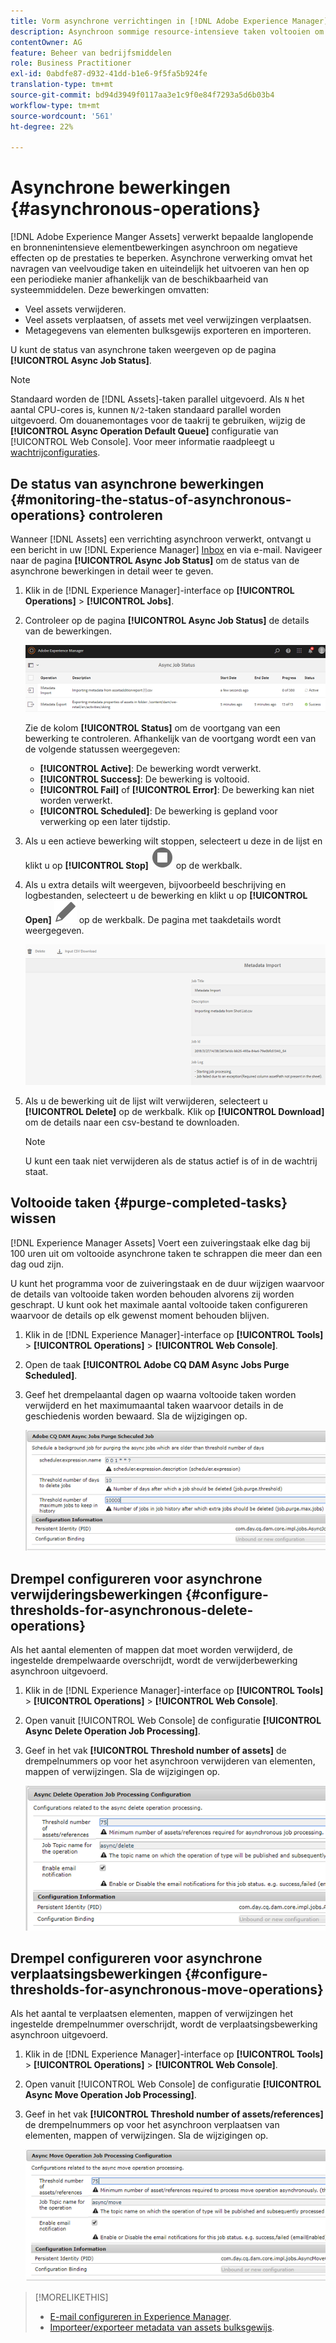 ```yaml
---
title: Vorm asynchrone verrichtingen in [!DNL Adobe Experience Manager].
description: Asynchroon sommige resource-intensieve taken voltooien om prestaties in  [!DNL Experience Manager Assets] te optimaliseren.
contentOwner: AG
feature: Beheer van bedrijfsmiddelen
role: Business Practitioner
exl-id: 0abdfe87-d932-41dd-b1e6-9f5fa5b924fe
translation-type: tm+mt
source-git-commit: bd94d3949f0117aa3e1c9f0e84f7293a5d6b03b4
workflow-type: tm+mt
source-wordcount: '561'
ht-degree: 22%

---
```


# Asynchrone bewerkingen {#asynchronous-operations}

[!DNL Adobe Experience Manger Assets] verwerkt bepaalde langlopende en bronnenintensieve elementbewerkingen asynchroon om negatieve effecten op de prestaties te beperken. Asynchrone verwerking omvat het navragen van veelvoudige taken en uiteindelijk het uitvoeren van hen op een periodieke manier afhankelijk van de beschikbaarheid van systeemmiddelen. Deze bewerkingen omvatten:

* Veel assets verwijderen.
* Veel assets verplaatsen, of assets met veel verwijzingen verplaatsen.
* Metagegevens van elementen bulksgewijs exporteren en importeren.

U kunt de status van asynchrone taken weergeven op de pagina **[!UICONTROL Async Job Status]**.

>[!NOTE]
>
>Standaard worden de [!DNL Assets]-taken parallel uitgevoerd. Als `N` het aantal CPU-cores is, kunnen `N/2`-taken standaard parallel worden uitgevoerd. Om douanemontages voor de taakrij te gebruiken, wijzig de **[!UICONTROL Async Operation Default Queue]** configuratie van [!UICONTROL Web Console]. Voor meer informatie raadpleegt u [wachtrijconfiguraties](https://sling.apache.org/documentation/bundles/apache-sling-eventing-and-job-handling.html#queue-configurations).

## De status van asynchrone bewerkingen {#monitoring-the-status-of-asynchronous-operations} controleren

Wanneer [!DNL Assets] een verrichting asynchroon verwerkt, ontvangt u een bericht in uw [!DNL Experience Manager] [Inbox](/help/sites-authoring/inbox.md) en via e-mail. Navigeer naar de pagina **[!UICONTROL Async Job Status]** om de status van de asynchrone bewerkingen in detail weer te geven.

1. Klik in de [!DNL Experience Manager]-interface op **[!UICONTROL Operations]** > **[!UICONTROL Jobs]**.

1. Controleer op de pagina **[!UICONTROL Async Job Status]** de details van de bewerkingen.

   ![Status en details van asynchrone bewerkingen](assets/job_status.png)

   Zie de kolom **[!UICONTROL Status]** om de voortgang van een bewerking te controleren. Afhankelijk van de voortgang wordt een van de volgende statussen weergegeven:

   * **[!UICONTROL Active]**: De bewerking wordt verwerkt.
   * **[!UICONTROL Success]**: De bewerking is voltooid.
   * **[!UICONTROL Fail]** of **[!UICONTROL Error]**: De bewerking kan niet worden verwerkt.
   * **[!UICONTROL Scheduled]**: De bewerking is gepland voor verwerking op een later tijdstip.

1. Als u een actieve bewerking wilt stoppen, selecteert u deze in de lijst en klikt u op **[!UICONTROL Stop]** ![stoppictogram](assets/do-not-localize/stop_icon.svg) op de werkbalk.

1. Als u extra details wilt weergeven, bijvoorbeeld beschrijving en logbestanden, selecteert u de bewerking en klikt u op **[!UICONTROL Open]** ![open_icon](assets/do-not-localize/edit_icon.svg) op de werkbalk. De pagina met taakdetails wordt weergegeven.

   ![Details van een importtaak voor metagegevens](assets/job_details.png)

1. Als u de bewerking uit de lijst wilt verwijderen, selecteert u **[!UICONTROL Delete]** op de werkbalk. Klik op **[!UICONTROL Download]** om de details naar een csv-bestand te downloaden.

   >[!NOTE]
   >
   >U kunt een taak niet verwijderen als de status actief is of in de wachtrij staat.

## Voltooide taken {#purge-completed-tasks} wissen

[!DNL Experience Manager Assets] Voert een zuiveringstaak elke dag bij 100 uren uit om voltooide asynchrone taken te schrappen die meer dan een dag oud zijn.

<!-- TBD: Find out from the engineering team and mention the time zone of this 1:00 am task.
-->

U kunt het programma voor de zuiveringstaak en de duur wijzigen waarvoor de details van voltooide taken worden behouden alvorens zij worden geschrapt. U kunt ook het maximale aantal voltooide taken configureren waarvoor de details op elk gewenst moment behouden blijven.

1. Klik in de [!DNL Experience Manager]-interface op **[!UICONTROL Tools]** > **[!UICONTROL Operations]** > **[!UICONTROL Web Console]**.
1. Open de taak **[!UICONTROL Adobe CQ DAM Async Jobs Purge Scheduled]**.
1. Geef het drempelaantal dagen op waarna voltooide taken worden verwijderd en het maximumaantal taken waarvoor details in de geschiedenis worden bewaard. Sla de wijzigingen op.

   ![Configuratie om het zuiveren van asynchrone taken te plannen](assets/purge_job.png)

## Drempel configureren voor asynchrone verwijderingsbewerkingen {#configure-thresholds-for-asynchronous-delete-operations}

Als het aantal elementen of mappen dat moet worden verwijderd, de ingestelde drempelwaarde overschrijdt, wordt de verwijderbewerking asynchroon uitgevoerd.

1. Klik in de [!DNL Experience Manager]-interface op **[!UICONTROL Tools]** > **[!UICONTROL Operations]** > **[!UICONTROL Web Console]**.
1. Open vanuit [!UICONTROL Web Console] de configuratie **[!UICONTROL Async Delete Operation Job Processing]**.
1. Geef in het vak **[!UICONTROL Threshold number of assets]** de drempelnummers op voor het asynchroon verwijderen van elementen, mappen of verwijzingen. Sla de wijzigingen op.

   ![De drempellimiet instellen voor de taak om elementen te verwijderen](assets/delete_threshold.png)

## Drempel configureren voor asynchrone verplaatsingsbewerkingen {#configure-thresholds-for-asynchronous-move-operations}

Als het aantal te verplaatsen elementen, mappen of verwijzingen het ingestelde drempelnummer overschrijdt, wordt de verplaatsingsbewerking asynchroon uitgevoerd.

1. Klik in de [!DNL Experience Manager]-interface op **[!UICONTROL Tools]** > **[!UICONTROL Operations]** > **[!UICONTROL Web Console]**.
1. Open vanuit [!UICONTROL Web Console] de configuratie **[!UICONTROL Async Move Operation Job Processing]**.
1. Geef in het vak **[!UICONTROL Threshold number of assets/references]** de drempelnummers op voor het asynchroon verplaatsen van elementen, mappen of verwijzingen. Sla de wijzigingen op.

   ![De drempellimiet instellen voor de taak om elementen te verplaatsen](assets/move_threshold.png)

>[!MORELIKETHIS]
>
>* [E-mail configureren in Experience Manager](/help/sites-administering/notification.md).
>* [Importeer/exporteer metadata van assets bulksgewijs](/help/assets/metadata-import-export.md).

